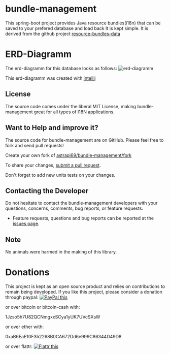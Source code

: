 # bundle-management

This spring-boot project provides Java resource bundles(i18n) that can be saved to your prefered database and load back
 It is kept simple. It is derived from the github project [resource-bundles-data](https://github.com/lightblueseas/resource-bundles-data)
 
# ERD-Diagramm
 
The erd-diagramm for this database looks as follows: ![erd-diagramm](https://github.com/astrapi69/bundle-management/blob/develop/src/main/resources/erd/erd-diagramm-resourcesbundles.png)
 
This erd-diagramm was created with [intellij](https://www.jetbrains.com/)

## License

The source code comes under the liberal MIT License, making bundle-management great for all types of I18N applications.


## Want to Help and improve it? ###

The source code for bundle-management are on GitHub. Please feel free to fork and send pull requests!

Create your own fork of [astrapi69/bundle-management/fork](https://github.com/astrapi69/bundle-management/fork)

To share your changes, [submit a pull request](https://github.com/astrapi69/bundle-management/pull/new/master).

Don't forget to add new units tests on your changes.

## Contacting the Developer

Do not hesitate to contact the bundle-management developers with your questions, concerns, comments, bug reports, or feature requests.
- Feature requests, questions and bug reports can be reported at the [issues page](https://github.com/astrapi69/bundle-management/issues).

## Note

No animals were harmed in the making of this library.

# Donations

This project is kept as an open source product and relies on contributions to remain being developed. 
If you like this project, please consider a donation through paypal: <a href="https://www.paypal.com/cgi-bin/webscr?cmd=_s-xclick&hosted_button_id=B37J9DZF6G9ZC" target="_blank">
<img src="https://www.paypalobjects.com/en_US/GB/i/btn/btn_donateCC_LG.gif" alt="PayPal this" title="PayPal – The safer, easier way to pay online!" border="0" />
</a>

or over bitcoin or bitcoin-cash with:

1Jzso5h7U82QCNmgxxSCya1yUK7UVcSXsW

or over ether with:

0xaB6EaE10F352268B0CA672Dd6e999C86344D49D8

or over flattr: <a href="https://flattr.com/submit/auto?fid=r7vp62&url=https%3A%2F%2Fgithub.com%2Fastrapi69%2Fbundle-management" target="_blank">
<img src="http://button.flattr.com/flattr-badge-large.png" alt="Flattr this" title="Flattr this" border="0">
</a>

